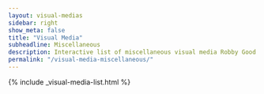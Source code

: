 ```yaml
---
layout: visual-medias
sidebar: right
show_meta: false
title: "Visual Media"
subheadline: Miscellaneous
description: Interactive list of miscellaneous visual media Robby Good has worked on.
permalink: "/visual-media-miscellaneous/"
---
```


{% include _visual-media-list.html %}